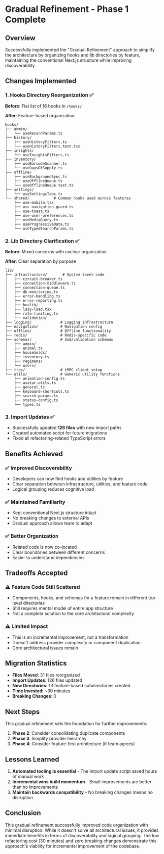 # Gradual Refinement - Phase 1 Complete

## Overview
Successfully implemented the "Gradual Refinement" approach to simplify the architecture by organizing hooks and lib directories by feature, maintaining the conventional Next.js structure while improving discoverability.

## Changes Implemented

### 1. Hooks Directory Reorganization ✅

**Before**: Flat list of 16 hooks in `/hooks/`

**After**: Feature-based organization
```
hooks/
├── admin/
│   └── useRecordParams.ts
├── history/
│   ├── useHistoryFilters.ts
│   └── useHistoryFilters.test.tsx
├── insights/
│   └── useInsightsFilters.ts
├── inventory/
│   ├── useBarcodeScanner.ts
│   └── useDaysOfSupply.ts
├── offline/
│   ├── useBackgroundSync.ts
│   ├── useOfflineQueue.ts
│   └── useOfflineQueue.test.ts
├── settings/
│   └── useSettingsTabs.ts
└── shared/           # Common hooks used across features
    ├── use-mobile.tsx
    ├── use-navigation-guard.ts
    ├── use-toast.ts
    ├── use-user-preferences.ts
    ├── useMediaQuery.ts
    ├── useProgressiveData.ts
    └── useTypedSearchParams.ts
```

### 2. Lib Directory Clarification ✅

**Before**: Mixed concerns with unclear organization

**After**: Clear separation by purpose
```
lib/
├── infrastructure/       # System-level code
│   ├── circuit-breaker.ts
│   ├── connection-middleware.ts
│   ├── connection-queue.ts
│   ├── db-monitoring.ts
│   ├── error-handling.ts
│   ├── error-reporting.ts
│   ├── health/
│   ├── lazy-load.tsx
│   ├── rate-limiting.ts
│   └── validation/
├── logging/             # Logging infrastructure
├── navigation/          # Navigation config
├── offline/             # Offline functionality
├── redis/               # Redis-specific code
├── schemas/             # Zod/validation schemas
│   ├── admin/
│   ├── animal.ts
│   ├── households/
│   ├── inventory.ts
│   ├── regimens/
│   └── users/
├── trpc/                # tRPC client setup
└── utils/               # Generic utility functions
    ├── animation-config.ts
    ├── avatar-utils.ts
    ├── general.ts
    ├── keyboard-shortcuts.ts
    ├── search-params.ts
    ├── status-config.ts
    └── types.ts
```

### 3. Import Updates ✅
- Successfully updated **126 files** with new import paths
- Created automated script for future migrations
- Fixed all refactoring-related TypeScript errors

## Benefits Achieved

### ✅ Improved Discoverability
- Developers can now find hooks and utilities by feature
- Clear separation between infrastructure, utilities, and feature code
- Logical grouping reduces cognitive load

### ✅ Maintained Familiarity
- Kept conventional Next.js structure intact
- No breaking changes to external APIs
- Gradual approach allows team to adapt

### ✅ Better Organization
- Related code is now co-located
- Clear boundaries between different concerns
- Easier to understand dependencies

## Tradeoffs Accepted

### ⚠️ Feature Code Still Scattered
- Components, hooks, and schemas for a feature remain in different top-level directories
- Still requires mental model of entire app structure
- Not a complete solution to the core architectural complexity

### ⚠️ Limited Impact
- This is an incremental improvement, not a transformation
- Doesn't address provider complexity or component duplication
- Core architectural issues remain

## Migration Statistics

- **Files Moved**: 31 files reorganized
- **Import Updates**: 126 files updated
- **New Directories**: 13 feature-based subdirectories created
- **Time Invested**: ~30 minutes
- **Breaking Changes**: 0

## Next Steps

This gradual refinement sets the foundation for further improvements:

1. **Phase 2**: Consider consolidating duplicate components
2. **Phase 3**: Simplify provider hierarchy
3. **Phase 4**: Consider feature-first architecture (if team agrees)

## Lessons Learned

1. **Automated tooling is essential** - The import update script saved hours of manual work
2. **Incremental wins build momentum** - Small improvements are better than no improvements
3. **Maintain backwards compatibility** - No breaking changes means no disruption

## Conclusion

This gradual refinement successfully improved code organization with minimal disruption. While it doesn't solve all architectural issues, it provides immediate benefits in terms of discoverability and logical grouping. The low refactoring cost (30 minutes) and zero breaking changes demonstrate this approach's viability for incremental improvement of the codebase.